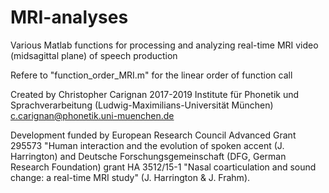 # MRI-analyses
Various Matlab functions for processing and analyzing real-time MRI video (midsagittal plane) of speech production

Refere to "function_order_MRI.m" for the linear order of function call

Created by Christopher Carignan 2017-2019 
Institute für Phonetik und Sprachverarbeitung (Ludwig-Maximilians-Universität München)
c.carignan@phonetik.uni-muenchen.de

Development funded by European Research Council Advanced Grant 295573 "Human interaction and the evolution of spoken accent (J. Harrington) and Deutsche Forschungsgemeinschaft (DFG, German Research Foundation) grant HA 3512/15-1 "Nasal coarticulation and sound change: a real-time MRI study" (J. Harrington & J. Frahm).
